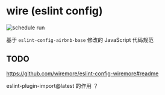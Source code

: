 # wire (eslint config)

![schedule run](https://github.com/yiliang114/eslint-config-wire/workflows/master%action/badge.svg)

基于 `eslint-config-airbnb-base` 修改的 JavaScript 代码规范

## TODO

https://github.com/wiremore/eslint-config-wiremore#readme

eslint-plugin-import@latest 的作用 ？
